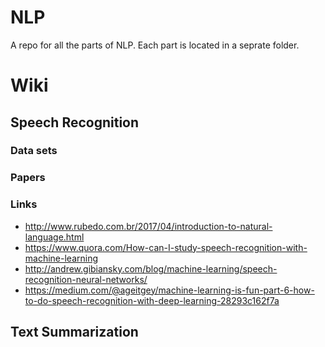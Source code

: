 # NLP
A repo for all the parts of NLP. Each part is located in a seprate folder.

# Wiki
## Speech Recognition
### Data sets
### Papers
### Links
- http://www.rubedo.com.br/2017/04/introduction-to-natural-language.html
- https://www.quora.com/How-can-I-study-speech-recognition-with-machine-learning
- http://andrew.gibiansky.com/blog/machine-learning/speech-recognition-neural-networks/
- https://medium.com/@ageitgey/machine-learning-is-fun-part-6-how-to-do-speech-recognition-with-deep-learning-28293c162f7a

## Text Summarization
